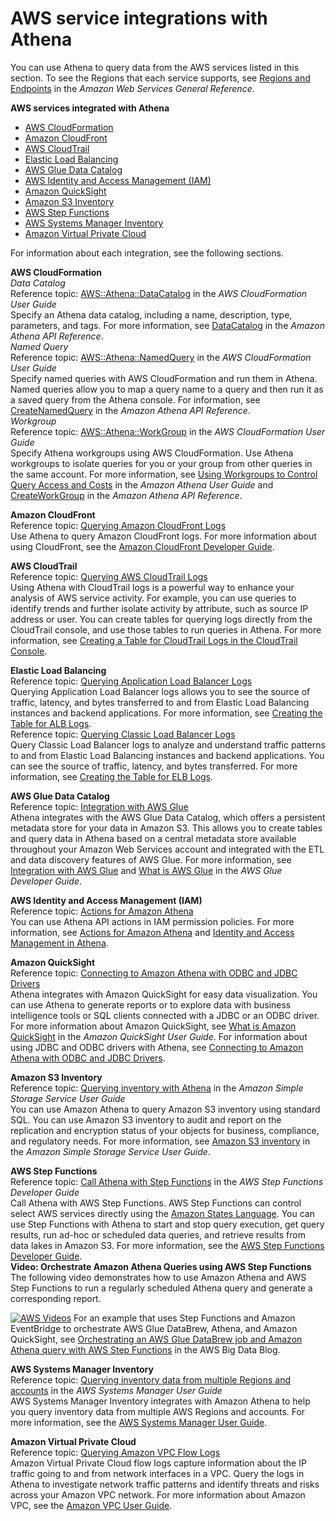 # AWS service integrations with Athena<a name="athena-aws-service-integrations"></a>

You can use Athena to query data from the AWS services listed in this section\. To see the Regions that each service supports, see [Regions and Endpoints](https://docs.aws.amazon.com/general/latest/gr/rande.html) in the *Amazon Web Services General Reference*\.

**AWS services integrated with Athena**
+ [AWS CloudFormation](#integ-ate-cfn)
+ [Amazon CloudFront](#integ-ate-cf)
+ [AWS CloudTrail](#integ-ate-ct)
+ [Elastic Load Balancing](#integ-ate-eb)
+ [AWS Glue Data Catalog](#integ-ate-gc)
+ [AWS Identity and Access Management \(IAM\)](#integ-ate-iam)
+ [Amazon QuickSight](#integ-ate-qs)
+ [Amazon S3 Inventory](#integ-ate-s3)
+ [AWS Step Functions](#integ-ate-sf)
+ [AWS Systems Manager Inventory](#integ-ate-sys)
+ [Amazon Virtual Private Cloud](#integ-ate-vpc)

For information about each integration, see the following sections\.

**AWS CloudFormation**    
*Data Catalog*  
Reference topic: [AWS::Athena::DataCatalog](https://docs.aws.amazon.com/AWSCloudFormation/latest/UserGuide/aws-resource-athena-datacatalog.html) in the *AWS CloudFormation User Guide*  
Specify an Athena data catalog, including a name, description, type, parameters, and tags\. For more information, see [DataCatalog](https://docs.aws.amazon.com/athena/latest/APIReference/API_DataCatalog.html) in the *Amazon Athena API Reference*\.  
*Named Query*  
Reference topic: [AWS::Athena::NamedQuery](https://docs.aws.amazon.com/AWSCloudFormation/latest/UserGuide/aws-resource-athena-namedquery.html) in the *AWS CloudFormation User Guide*  
Specify named queries with AWS CloudFormation and run them in Athena\. Named queries allow you to map a query name to a query and then run it as a saved query from the Athena console\. For information, see [CreateNamedQuery](https://docs.aws.amazon.com/athena/latest/APIReference/API_CreateNamedQuery.html) in the *Amazon Athena API Reference*\.  
*Workgroup*  
Reference topic: [AWS::Athena::WorkGroup](https://docs.aws.amazon.com/AWSCloudFormation/latest/UserGuide/aws-resource-athena-workgroup.html) in the *AWS CloudFormation User Guide*  
Specify Athena workgroups using AWS CloudFormation\. Use Athena workgroups to isolate queries for you or your group from other queries in the same account\. For more information, see [Using Workgroups to Control Query Access and Costs](manage-queries-control-costs-with-workgroups.md) in the *Amazon Athena User Guide* and [CreateWorkGroup](https://docs.aws.amazon.com/athena/latest/APIReference/API_CreateWorkGroup.html) in the *Amazon Athena API Reference*\.

**Amazon CloudFront**  
Reference topic: [Querying Amazon CloudFront Logs](cloudfront-logs.md)  
Use Athena to query Amazon CloudFront logs\. For more information about using CloudFront, see the [Amazon CloudFront Developer Guide](https://docs.aws.amazon.com/AmazonCloudFront/latest/DeveloperGuide/)\.

**AWS CloudTrail**  
Reference topic: [Querying AWS CloudTrail Logs](cloudtrail-logs.md)  
Using Athena with CloudTrail logs is a powerful way to enhance your analysis of AWS service activity\. For example, you can use queries to identify trends and further isolate activity by attribute, such as source IP address or user\. You can create tables for querying logs directly from the CloudTrail console, and use those tables to run queries in Athena\. For more information, see [Creating a Table for CloudTrail Logs in the CloudTrail Console](cloudtrail-logs.md#create-cloudtrail-table-ct)\.

**Elastic Load Balancing**  
Reference topic: [Querying Application Load Balancer Logs](application-load-balancer-logs.md)  
Querying Application Load Balancer logs allows you to see the source of traffic, latency, and bytes transferred to and from Elastic Load Balancing instances and backend applications\. For more information, see [Creating the Table for ALB Logs](application-load-balancer-logs.md#create-alb-table)\.  
Reference topic: [Querying Classic Load Balancer Logs](elasticloadbalancer-classic-logs.md)  
Query Classic Load Balancer logs to analyze and understand traffic patterns to and from Elastic Load Balancing instances and backend applications\. You can see the source of traffic, latency, and bytes transferred\. For more information, see [Creating the Table for ELB Logs](elasticloadbalancer-classic-logs.md#create-elb-table)\.

**AWS Glue Data Catalog**  
Reference topic: [Integration with AWS Glue](glue-athena.md)   
Athena integrates with the AWS Glue Data Catalog, which offers a persistent metadata store for your data in Amazon S3\. This allows you to create tables and query data in Athena based on a central metadata store available throughout your Amazon Web Services account and integrated with the ETL and data discovery features of AWS Glue\. For more information, see [Integration with AWS Glue](glue-athena.md) and [What is AWS Glue](https://docs.aws.amazon.com/glue/latest/dg/what-is-glue.html) in the *AWS Glue Developer Guide*\.

**AWS Identity and Access Management \(IAM\)**  
Reference topic: [Actions for Amazon Athena](https://docs.aws.amazon.com/IAM/latest/UserGuide/list_amazonathena.html)  
You can use Athena API actions in IAM permission policies\. For more information, see [Actions for Amazon Athena](https://docs.aws.amazon.com/IAM/latest/UserGuide/list_amazonathena.html) and [Identity and Access Management in Athena](security-iam-athena.md)\.

**Amazon QuickSight**  
Reference topic: [Connecting to Amazon Athena with ODBC and JDBC Drivers](athena-bi-tools-jdbc-odbc.md)  
Athena integrates with Amazon QuickSight for easy data visualization\. You can use Athena to generate reports or to explore data with business intelligence tools or SQL clients connected with a JDBC or an ODBC driver\. For more information about Amazon QuickSight, see [What is Amazon QuickSight](https://docs.aws.amazon.com/quicksight/latest/user/welcome.html) in the *Amazon QuickSight User Guide*\. For information about using JDBC and ODBC drivers with Athena, see [Connecting to Amazon Athena with ODBC and JDBC Drivers](athena-bi-tools-jdbc-odbc.md)\.

**Amazon S3 Inventory**  
Reference topic: [Querying inventory with Athena](https://docs.aws.amazon.com/AmazonS3/latest/dev/storage-inventory.html#storage-inventory-athena-query) in the *Amazon Simple Storage Service User Guide*  
You can use Amazon Athena to query Amazon S3 inventory using standard SQL\. You can use Amazon S3 inventory to audit and report on the replication and encryption status of your objects for business, compliance, and regulatory needs\. For more information, see [Amazon S3 inventory](https://docs.aws.amazon.com/AmazonS3/latest/dev/storage-inventory.html) in the *Amazon Simple Storage Service User Guide*\.

**AWS Step Functions**  
Reference topic: [Call Athena with Step Functions](https://docs.aws.amazon.com/step-functions/latest/dg/connect-athena.html) in the *AWS Step Functions Developer Guide*  
Call Athena with AWS Step Functions\. AWS Step Functions can control select AWS services directly using the [Amazon States Language](https://docs.aws.amazon.com/step-functions/latest/dg/concepts-amazon-states-language.html)\. You can use Step Functions with Athena to start and stop query execution, get query results, run ad\-hoc or scheduled data queries, and retrieve results from data lakes in Amazon S3\. For more information, see the [AWS Step Functions Developer Guide](https://docs.aws.amazon.com/step-functions/latest/dg/)\.   
**Video: Orchestrate Amazon Athena Queries using AWS Step Functions**  
The following video demonstrates how to use Amazon Athena and AWS Step Functions to run a regularly scheduled Athena query and generate a corresponding report\.

[![AWS Videos](http://img.youtube.com/vi/https://www.youtube.com/embed/rRr3QfIMTBo/0.jpg)](http://www.youtube.com/watch?v=https://www.youtube.com/embed/rRr3QfIMTBo)
For an example that uses Step Functions and Amazon EventBridge to orchestrate AWS Glue DataBrew, Athena, and Amazon QuickSight, see [Orchestrating an AWS Glue DataBrew job and Amazon Athena query with AWS Step Functions](http://aws.amazon.com/blogs/big-data/orchestrating-an-aws-glue-databrew-job-and-amazon-athena-query-with-aws-step-functions/) in the AWS Big Data Blog\.

**AWS Systems Manager Inventory**  
Reference topic: [Querying inventory data from multiple Regions and accounts](https://docs.aws.amazon.com/systems-manager/latest/userguide/systems-manager-inventory-query.html) in the *AWS Systems Manager User Guide*  
AWS Systems Manager Inventory integrates with Amazon Athena to help you query inventory data from multiple AWS Regions and accounts\. For more information, see the [AWS Systems Manager User Guide](https://docs.aws.amazon.com/systems-manager/latest/userguide/)\.

**Amazon Virtual Private Cloud**  
Reference topic: [Querying Amazon VPC Flow Logs](vpc-flow-logs.md)  
Amazon Virtual Private Cloud flow logs capture information about the IP traffic going to and from network interfaces in a VPC\. Query the logs in Athena to investigate network traffic patterns and identify threats and risks across your Amazon VPC network\. For more information about Amazon VPC, see the [Amazon VPC User Guide](https://docs.aws.amazon.com/vpc/latest/userguide/)\.